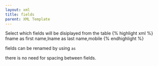 ```yaml
---
layout: xml
title: fields
parent: XML Template
---
```

Select which fields will be disiplayed from the table
{% highlight xml %}
    <table>
        <fields>fname as first name,lname as last name,mobile</fields>
{% endhighlight %}

fields can be renamed by using `as`

there is no need for spacing between fields.

